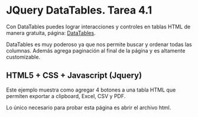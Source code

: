 # JQuery DataTables. Tarea 4.1

Con DataTables puedes lograr interacciones y controles en tablas HTML de manera gratuita, página: [DataTables](https://datatables.net/).

DataTables es muy poderoso ya que nos permite buscar y ordenar todas las columnas. Además agrega paginación al final de la página y es altamente customizable.

## HTML5 + CSS + Javascript (Jquery)

Este ejemplo muestra como agregar 4 botones a una tabla HTML que permiten exportar a clipboard, Excel, CSV y PDF.

Lo único necesario para probar esta página es abrir el archivo html.
